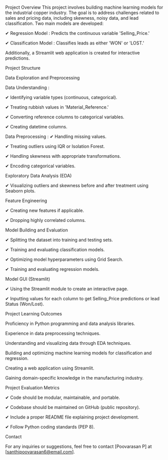 Project Overview This project involves building machine learning models for the industrial copper industry. The goal is to address challenges related to sales and pricing data, including skewness, noisy data, and lead classification. Two main models are developed:

✔ Regression Model : Predicts the continuous variable 'Selling_Price.'

✔ Classification Model : Classifies leads as either 'WON' or 'LOST.'

Additionally, a Streamlit web application is created for interactive predictions.

Project Structure

Data Exploration and Preprocessing

Data Understanding :

✔ Identifying variable types (continuous, categorical).

✔ Treating rubbish values in 'Material_Reference.'

✔ Converting reference columns to categorical variables.

✔ Creating datetime columns.

Data Preprocessing : ✔ Handling missing values.

✔ Treating outliers using IQR or Isolation Forest.

✔ Handling skewness with appropriate transformations.

✔ Encoding categorical variables.

Exploratory Data Analysis (EDA)

✔ Visualizing outliers and skewness before and after treatment using Seaborn plots.

Feature Engineering

✔ Creating new features if applicable.

✔ Dropping highly correlated columns.

Model Building and Evaluation

✔ Splitting the dataset into training and testing sets.

✔ Training and evaluating classification models.

✔ Optimizing model hyperparameters using Grid Search.

✔ Training and evaluating regression models.

Model GUI (Streamlit)

✔ Using the Streamlit module to create an interactive page.

✔ Inputting values for each column to get Selling_Price predictions or lead Status (Won/Lost).

Project Learning Outcomes

Proficiency in Python programming and data analysis libraries.

Experience in data preprocessing techniques.

Understanding and visualizing data through EDA techniques.

Building and optimizing machine learning models for classification and regression.

Creating a web application using Streamlit.

Gaining domain-specific knowledge in the manufacturing industry.

Project Evaluation Metrics

✔ Code should be modular, maintainable, and portable.

✔ Codebase should be maintained on GitHub (public repository).

✔ Include a proper README file explaining project development.

✔ Follow Python coding standards (PEP 8).

Contact

For any inquiries or suggestions, feel free to contact [Poovarasan P] at [santhipoovarasan6@email.com].
